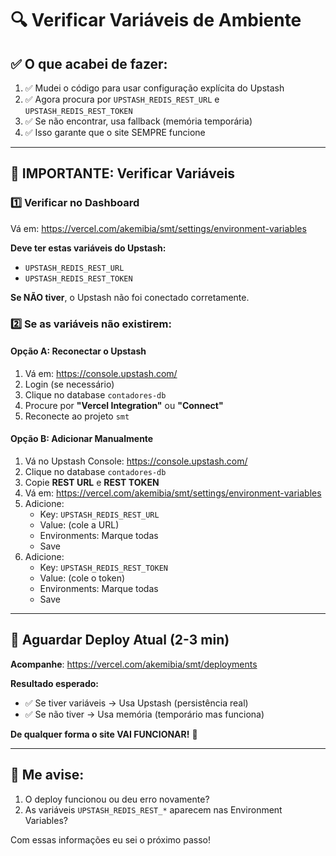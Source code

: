 # 🔍 Verificar Variáveis de Ambiente

## ✅ O que acabei de fazer:

1. ✅ Mudei o código para usar configuração explícita do Upstash
2. ✅ Agora procura por `UPSTASH_REDIS_REST_URL` e `UPSTASH_REDIS_REST_TOKEN`
3. ✅ Se não encontrar, usa fallback (memória temporária)
4. ✅ Isso garante que o site SEMPRE funcione

---

## 🔑 IMPORTANTE: Verificar Variáveis

### 1️⃣ Verificar no Dashboard

Vá em: https://vercel.com/akemibia/smt/settings/environment-variables

**Deve ter estas variáveis do Upstash:**
- `UPSTASH_REDIS_REST_URL`
- `UPSTASH_REDIS_REST_TOKEN`

**Se NÃO tiver**, o Upstash não foi conectado corretamente.

### 2️⃣ Se as variáveis não existirem:

#### Opção A: Reconectar o Upstash

1. Vá em: https://console.upstash.com/
2. Login (se necessário)
3. Clique no database `contadores-db`
4. Procure por **"Vercel Integration"** ou **"Connect"**
5. Reconecte ao projeto `smt`

#### Opção B: Adicionar Manualmente

1. Vá no Upstash Console: https://console.upstash.com/
2. Clique no database `contadores-db`
3. Copie **REST URL** e **REST TOKEN**
4. Vá em: https://vercel.com/akemibia/smt/settings/environment-variables
5. Adicione:
   - Key: `UPSTASH_REDIS_REST_URL`
   - Value: (cole a URL)
   - Environments: Marque todas
   - Save
6. Adicione:
   - Key: `UPSTASH_REDIS_REST_TOKEN`
   - Value: (cole o token)
   - Environments: Marque todas
   - Save

---

## 🔄 Aguardar Deploy Atual (2-3 min)

**Acompanhe**: https://vercel.com/akemibia/smt/deployments

**Resultado esperado:**
- ✅ Se tiver variáveis → Usa Upstash (persistência real)
- ✅ Se não tiver → Usa memória (temporário mas funciona)

**De qualquer forma o site VAI FUNCIONAR!** 🎉

---

## 📝 Me avise:

1. O deploy funcionou ou deu erro novamente?
2. As variáveis `UPSTASH_REDIS_REST_*` aparecem nas Environment Variables?

Com essas informações eu sei o próximo passo!

